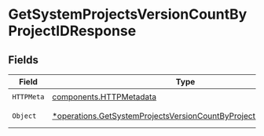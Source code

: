 # GetSystemProjectsVersionCountByProjectIDResponse


## Fields

| Field                                                                                                                                               | Type                                                                                                                                                | Required                                                                                                                                            | Description                                                                                                                                         |
| --------------------------------------------------------------------------------------------------------------------------------------------------- | --------------------------------------------------------------------------------------------------------------------------------------------------- | --------------------------------------------------------------------------------------------------------------------------------------------------- | --------------------------------------------------------------------------------------------------------------------------------------------------- |
| `HTTPMeta`                                                                                                                                          | [components.HTTPMetadata](../../models/components/httpmetadata.md)                                                                                  | :heavy_check_mark:                                                                                                                                  | N/A                                                                                                                                                 |
| `Object`                                                                                                                                            | [*operations.GetSystemProjectsVersionCountByProjectIDResponseBody](../../models/operations/getsystemprojectsversioncountbyprojectidresponsebody.md) | :heavy_minus_sign:                                                                                                                                  | a list of any objects                                                                                                                               |